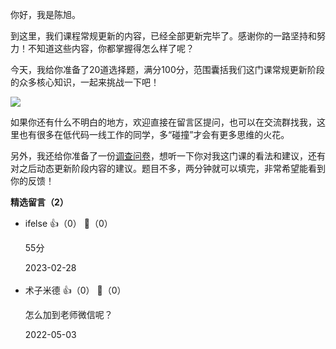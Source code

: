 你好，我是陈旭。

到这里，我们课程常规更新的内容，已经全部更新完毕了。感谢你的一路坚持和努力！不知道这些内容，你都掌握得怎么样了呢？

今天，我给你准备了20道选择题，满分100分，范围囊括我们这门课常规更新阶段的众多核心知识，一起来挑战一下吧！

[![](https://static001.geekbang.org/resource/image/28/a4/28d1be62669b4f3cc01c36466bf811a4.png?wh=1142x201)](http://time.geekbang.org/quiz/intro?act_id=3463&exam_id=9043)

如果你还有什么不明白的地方，欢迎直接在留言区提问，也可以在交流群找我，这里也有很多在低代码一线工作的同学，多“碰撞”才会有更多思维的火花。

另外，我还给你准备了一份[调查问卷](https://jinshuju.net/f/Kful30)，想听一下你对我这门课的看法和建议，还有对之后动态更新阶段内容的建议。题目不多，两分钟就可以填完，非常希望能看到你的反馈！
<div><strong>精选留言（2）</strong></div><ul>
<li><span>ifelse</span> 👍（0） 💬（0）<p>55分</p>2023-02-28</li><br/><li><span>术子米德</span> 👍（0） 💬（0）<p>怎么加到老师微信呢？</p>2022-05-03</li><br/>
</ul>